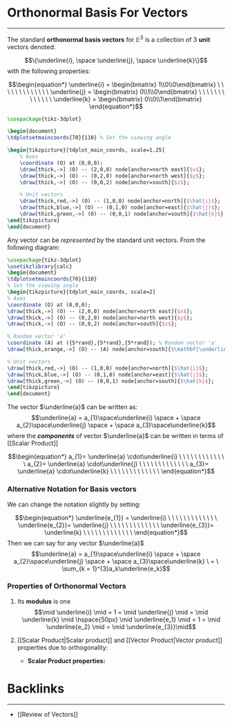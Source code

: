 # Orthonormal Basis For Vectors
---

The standard **orthonormal basis vectors** for $\mathbb{E}^3$ is a collection of 3 **unit** vectors denoted:

$$\{\underline{i}, \space \underline{j}, \space \underline{k}\}$$
with the following properties:

$$\begin{equation*}
\underline{i} = \begin{bmatrix} 1\\0\\0\end{bmatrix} \ \ \ \ \ \ \ \ \ \ \ \ \
\underline{j} = \begin{bmatrix} 0\\1\\0\end{bmatrix} \ \ \ \ \ \ \ \ \ \ \ \ \
\underline{k} = \begin{bmatrix} 0\\0\\1\end{bmatrix}
\end{equation*}$$

```tikz
\usepackage{tikz-3dplot}

\begin{document}
\tdplotsetmaincoords{70}{110} % Set the viewing angle

\begin{tikzpicture}[tdplot_main_coords, scale=1.25]
    % Axes
    \coordinate (O) at (0,0,0);
    \draw[thick,->] (O) -- (2,0,0) node[anchor=north east]{$x$};
    \draw[thick,->] (O) -- (0,2,0) node[anchor=north west]{$y$};
    \draw[thick,->] (O) -- (0,0,2) node[anchor=south]{$z$};

    % Unit vectors
    \draw[thick,red,->] (O) -- (1,0,0) node[anchor=north]{$\hat{i}$};
    \draw[thick,blue,->] (O) -- (0,1,0) node[anchor=east]{$\hat{j}$};
    \draw[thick,green,->] (O) -- (0,0,1) node[anchor=south]{$\hat{k}$};
\end{tikzpicture}
\end{document}
```

Any vector can be *represented* by the standard unit vectors. From the following diagram:

```tikz
\usepackage{tikz-3dplot} 
\usetikzlibrary{calc} 
\begin{document} 
\tdplotsetmaincoords{70}{110} 
% Set the viewing angle 
\begin{tikzpicture}[tdplot_main_coords, scale=2] 
% Axes 
\coordinate (O) at (0,0,0); 
\draw[thick,->] (O) -- (2,0,0) node[anchor=north east]{$x$}; 
\draw[thick,->] (O) -- (0,2,0) node[anchor=north west]{$y$}; 
\draw[thick,->] (O) -- (0,0,2) node[anchor=south]{$z$}; 

% Random vector 'a' 
\coordinate (A) at ({5*rand},{5*rand},{5*rand}); % Random vector 'a' 
\draw[thick,orange,->] (O) -- (A) node[anchor=south]{$\mathbf{\underline{a}}$}; 

% Unit vectors 
\draw[thick,red,->] (O) -- (1,0,0) node[anchor=north]{$\hat{i}$}; 
\draw[thick,blue,->] (O) -- (0,1,0) node[anchor=east]{$\hat{j}$}; 
\draw[thick,green,->] (O) -- (0,0,1) node[anchor=south]{$\hat{k}$}; 
\end{tikzpicture}
\end{document}
```
The vector $\underline{a}$ can be written as:
$$\underline{a} = a_{1}\space\underline{i} \space  + \space a_{2}\space\underline{j} \space + \space a_{3}\space\underline{k}$$
where the ***components*** of vector $\underline{a}$ can be written in terms of [[Scalar Product]]

$$\begin{equation*}
a_{1}= \underline{a} \cdot\underline{i} \ \ \ \ \ \ \ \ \ \ \ \ \
a_{2}= \underline{a} \cdot\underline{j} \ \ \ \ \ \ \ \ \ \ \ \ \
a_{3}= \underline{a} \cdot\underline{k} \ \ \ \ \ \ \ \ \ \ \ \ \
\end{equation*}$$


### Alternative Notation for Basis vectors

We can change the notation slightly by setting:

$$\begin{equation*}
\underline{e_{1}} = \underline{i} \ \ \ \ \ \ \ \ \ \ \ \ \
\underline{e_{2}}= \underline{j} \ \ \ \ \ \ \ \ \ \ \ \ \
\underline{e_{3}}= \underline{k} \ \ \ \ \ \ \ \ \ \ \ \ \
\end{equation*}$$
Then we can say for any vector $\underline{a}$
$$\underline{a} = a_{1}\space\underline{i} \space  + \space a_{2}\space\underline{j} \space + \space a_{3}\space\underline{k} \ = \ \sum_{k = 1}^{3}a_k\underline{e_k}$$

### Properties of Orthonormal Vectors

1. Its **modulus** is one
 $$\mid \underline{i} \mid = 1 = \mid \underline{j} \mid = \mid \underline{k} \mid \hspace{50px} \mid \underline{e_1} \mid = 1 = \mid \underline{e_2} \mid = \mid \underline{e_{3}}\mid$$
 
 2. [[Scalar Product|Scalar product]] and [[Vector Product|Vector product]] properties due to orthogonality:

	 * **Scalar Product properties:**
	  

# Backlinks
---
- [[Review of Vectors]]